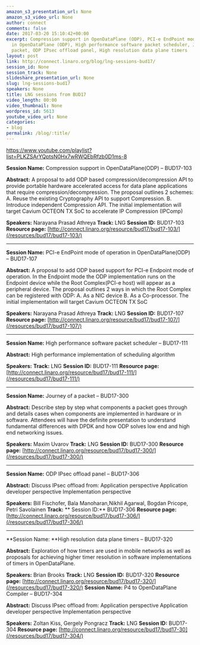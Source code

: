 ```yaml
---
amazon_s3_presentation_url: None
amazon_s3_video_url: None
author: connect
comments: false
date: 2017-03-20 15:10:42+00:00
excerpt: Compression support in OpenDataPlane (ODP), PCI-e EndPoint mode of operation
  in OpenDataPlane (ODP), High performance software packet scheduler, Journey of a
  packet, ODP IPsec offload panel, High resolution data plane timers
layout: post
link: http://connect.linaro.org/blog/lng-sessions-bud17/
session_id: None
session_track: None
slideshare_presentation_url: None
slug: lng-sessions-bud17
speakers: None
title: LNG sessions from BUD17
video_length: 00:00
video_thumbnail: None
wordpress_id: 5613
youtube_video_url: None
categories:
- blog
permalink: /blog/:title/
---
```


https://www.youtube.com/playlist?list=PLKZSArYQptsN0Hx7wRWQEbRfzb0D1ms-8

**Session Name:** Compression support in OpenDataPlane(ODP) – BUD17-103

**Abstract:**
A proposal to add ODP based compression/decompression API to provide portable hardware accelerated access for data plane applications that require compression/decompression. The proposal outlines 2 schemes:
A. Reuse the existing Cryptography API to support Compression.
B. Introduce independent Compression API.
The initial implementation will target Cavium OCTEON TX SoC to accelerate IP Compression (IPComp)

**Speakers:** Narayana Prasad Athreya
**Track:** LNG
**Session ID:** BUD17-103
**Resource page:** [http://connect.linaro.org/resource/bud17/bud17-103/](/resources/bud17/bud17-103/)



* * *



**Session Name:** PCI-e EndPoint mode of operation in OpenDataPlane(ODP) – BUD17-107

**Abstract:**
A proposal to add ODP based support for PCI-e Endpoint mode of operation. In the Endpoint mode the ODP implementation runs on the Endpoint device while the Root Complex(PCI-e host) will appear as a peripheral device. The proposal outlines 2 ways in which the Root Complex can be registered with ODP:
A. As a NIC device
B. As a Co-processor.
The initial implementation will target Cavium OCTEON TX SoC

**Speakers:** Narayana Prasad Athreya
**Track:** LNG
**Session ID:** BUD17-107
**Resource page:** [http://connect.linaro.org/resource/bud17/bud17-107/](/resources/bud17/bud17-107/)



* * *



**Session Name:** High performance software packet scheduler – BUD17-111

**Abstract:** High performance implementation of scheduling algorithm

**Speakers:**
**Track:** LNG
**Session ID:** BUD17-111
**Resource page:** [http://connect.linaro.org/resource/bud17/bud17-111/](/resources/bud17/bud17-111/)



* * *



**Session Name:** Journey of a packet – BUD17-300

**Abstract:**
Describe step by step what components a packet goes through and details cases when components are implemented in hardware or in software. Attendees will have the definite presentation to understand fundamental differences with DPDK and how ODP solves low end and high end networking issues.

**Speakers:** Maxim Uvarov
**Track:** LNG
**Session ID:** BUD17-300
**Resource page:** [http://connect.linaro.org/resource/bud17/bud17-300/](/resources/bud17/bud17-300/)



* * *



**Session Name:** ODP IPsec offload panel – BUD17-306

**Abstract:**
Discuss IPsec offload from:
Application perspective
Application developer perspective
Implementation perspective

**Speakers:** Bill Fischofer, Bala Manoharan,Nikhil Agarwal, Bogdan Pricope, Petri Savolainen
**Track:**
** Session ID:** BUD17-306
**Resource page:** [http://connect.linaro.org/resource/bud17/bud17-306/](/resources/bud17/bud17-306/)



* * *



**Session Name: **High resolution data plane timers – BUD17-320

**Abstract:**
Exploration of how timers are used in mobile networks as well as proposals for achieving higher timer resolution in software implementations of timers in OpenDataPlane.

**Speakers:** Brian Brooks
**Track:** LNG
**Session ID:** BUD17-320
**Resource page:** [http://connect.linaro.org/resource/bud17/bud17-320/](/resources/bud17/bud17-320/)
**Session Name:** P4 to OpenDataPlane Compiler – BUD17-304

**Abstract:**
Discuss IPsec offload from:
Application perspective
Application developer perspective
Implementation perspective

**Speakers:** Zoltan Kiss, Gergely Pongracz
**Track:** LNG
**Session ID:** BUD17-304
**Resource page:** [http://connect.linaro.org/resource/bud17/bud17-30](/resources/bud17/bud17-304/)
